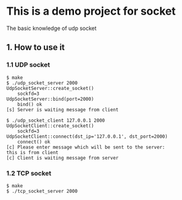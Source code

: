 # This is a demo project for socket

The basic knowledge of udp socket

## 1. How to use it

### 1.1 UDP socket

```
$ make
$ ./udp_socket_server 2000
UdpSocketServer::create_socket()
	sockfd=3
UdpSocketServer::bind(port=2000)
	bind() ok
[s] Server is waiting message from client

$ ./udp_socket_client 127.0.0.1 2000
UdpSocketClient::create_socket()
	sockfd=3
UdpSocketClient::connect(dst_ip='127.0.0.1', dst_port=2000)
	connect() ok
[c] Please enter message which will be sent to the server:
this is from client
[c] Client is waiting message from server
```

### 1.2 TCP socket

```
$ make
$ ./tcp_socket_server 2000

```
